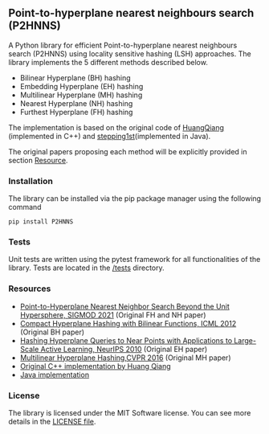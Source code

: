 ## Point-to-hyperplane nearest neighbours search (P2HNNS)
A Python library for efficient Point-to-hyperplane nearest neighbours search (P2HNNS) using locality sensitive hashing (LSH) approaches.
The library implements the 5 different methods described below.

- Bilinear Hyperplane (BH) hashing 
- Embedding Hyperplane (EH) hashing
- Multilinear Hyperplane (MH) hashing
- Nearest Hyperplane (NH) hashing
- Furthest Hyperplane (FH) hashing

The implementation is based on the original code of [HuangQiang](https://github.com/HuangQiang/P2HNNS) (implemented in C++) and [stepping1st](https://github.com/stepping1st/hyperplane-hash/tree/master)(implemented in Java).

The original papers proposing each method will be explicitly provided in section [Resource](#resouces).

### Installation
The library can be installed via the pip package manager using the following command
```
pip install P2HNNS
```

### Tests
Unit tests are written using the pytest framework for all functionalities of the library. Tests are located in the [/tests](/tests/) directory.

### Resources
- [Point-to-Hyperplane Nearest Neighbor Search Beyond the Unit Hypersphere, SIGMOD 2021](https://dl.acm.org/doi/abs/10.1145/3448016.3457240) (Original FH and NH paper)
- [Compact Hyperplane Hashing with Bilinear Functions, ICML 2012](https://arxiv.org/abs/1206.4618) (Original BH paper)
- [Hashing Hyperplane Queries to Near Points with Applications to Large-Scale Active Learning, NeurIPS 2010](https://proceedings.neurips.cc/paper/2010/hash/470e7a4f017a5476afb7eeb3f8b96f9b-Abstract.html) (Original EH paper)
- [Multilinear Hyperplane Hashing,CVPR 2016](https://openaccess.thecvf.com/content_cvpr_2016/papers/Liu_Multilinear_Hyperplane_Hashing_CVPR_2016_paper.pdf) (Original MH paper)
- [Original C++ implementation by Huang Qiang](https://github.com/HuangQiang/P2HNNS)
- [Java implementation](https://github.com/stepping1st/hyperplane-hash)

### License
The library is licensed under the MIT Software license. You can see more details in the [LICENSE file](./LICENSE).